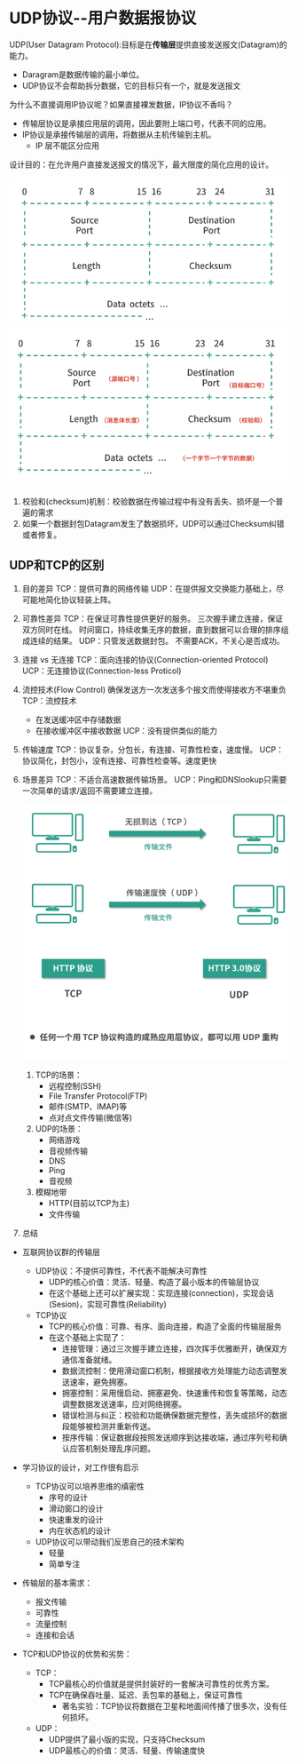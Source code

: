 # UDP协议--用户数据报协议

UDP(User Datagram Protocol):目标是在**传输层**提供直接发送报文(Datagram)的能力。

- Daragram是数据传输的最小单位。
- UDP协议不会帮助拆分数据，它的目标只有一个，就是发送报文

为什么不直接调用IP协议呢？如果直接裸发数据，IP协议不香吗？

- 传输层协议是承接应用层的调用，因此要附上端口号，代表不同的应用。
- IP协议是承接传输层的调用，将数据从主机传输到主机。
  - IP 层不能区分应用

设计目的：在允许用户直接发送报文的情况下，最大限度的简化应用的设计。

![UDP报文段](./image/UDP报文段.png)
![UDP报文段带翻译](./image/UDP报文段1.png)

1. 校验和(checksum)机制：校验数据在传输过程中有没有丢失、损坏是一个普遍的需求
2. 如果一个数据封包Datagram发生了数据损坏，UDP可以通过Checksum纠错或者修复。

## UDP和TCP的区别

1. 目的差异
TCP：提供可靠的网络传输
UDP：在提供报文交换能力基础上，尽可能地简化协议轻装上阵。

2. 可靠性差异
TCP：在保证可靠性提供更好的服务。
    三次握手建立连接，保证双方同时在线。
    时间窗口，持续收集无序的数据，直到数据可以合理的排序组成连续的结果。
UDP：只管发送数据封包。
    不需要ACK，不关心是否成功。

3. 连接 vs 无连接
TCP：面向连接的协议(Connection-oriented Protocol)
UCP：无连接协议(Connection-less Proticol)

4. 流控技术(Flow Control)
确保发送方一次发送多个报文而使得接收方不堪重负
TCP：流控技术
    - 在发送缓冲区中存储数据
    - 在接收缓冲区中接收数据
UCP：没有提供类似的能力

5. 传输速度
TCP：协议复杂，分包长，有连接、可靠性检查，速度慢。
UCP：协议简化，封包小，没有连接、可靠性检查等。速度更快

6. 场景差异
    TCP：不适合高速数据传输场景。
    UCP：Ping和DNSlookup只需要一次简单的请求/返回不需要建立连接。

    ![TCP和UDP和使用差异1](./image/TCP和UDP的使用1.png)
    ![TCP和UDP和使用差异2](./image/TCP和UDP的使用2.png)

    1. TCP的场景：
       - 远程控制(SSH)
       - File Transfer Protocol(FTP)
       - 邮件(SMTP、IMAP)等
       - 点对点文件传输(微信等)
    2. UDP的场景：
       - 网络游戏
       - 音视频传输
       - DNS
       - Ping
       - 音视频
    3. 模糊地带
       - HTTP(目前以TCP为主)
       - 文件传输

7. 总结

- 互联网协议群的传输层
  - UDP协议：不提供可靠性，不代表不能解决可靠性
    - UDP的核心价值：灵活、轻量、构造了最小版本的传输层协议
    - 在这个基础上还可以扩展实现：实现连接(connection)，实现会话(Sesion)，实现可靠性(Reliability)
  - TCP协议
    - TCP的核心价值：可靠、有序、面向连接，构造了全面的传输层服务
    - 在这个基础上实现了：
      - 连接管理：通过三次握手建立连接，四次挥手优雅断开，确保双方通信准备就绪。
      - 数据流控制：使用滑动窗口机制，根据接收方处理能力动态调整发送速率，避免拥塞。
      - 拥塞控制：采用慢启动、拥塞避免、快速重传和恢复等策略，动态调整数据发送速率，应对网络拥塞。
      - 错误检测与纠正：校验和功能确保数据完整性，丢失或损坏的数据段能够被检测并重新传送。
      - 按序传输：保证数据段按照发送顺序到达接收端，通过序列号和确认应答机制处理乱序问题。

- 学习协议的设计，对工作很有启示
  - TCP协议可以培养思维的缜密性
    - 序号的设计
    - 滑动窗口的设计
    - 快速重发的设计
    - 内在状态机的设计
  - UDP协议可以带动我们反思自己的技术架构
    - 轻量
    - 简单专注

- 传输层的基本需求：
  - 报文传输
  - 可靠性
  - 流量控制
  - 连接和会话

- TCP和UDP协议的优势和劣势：
  - TCP：
    - TCP最核心的价值就是提供封装好的一套解决可靠性的优秀方案。
    - TCP在确保吞吐量、延迟、丢包率的基础上，保证可靠性
      - 著名实验：TCP协议将数据在卫星和地面间传播了很多次，没有任何损坏。
  - UDP：
    - UDP提供了最小版的实现，只支持Checksum
    - UDP最核心的价值：灵活、轻量、传输速度快
